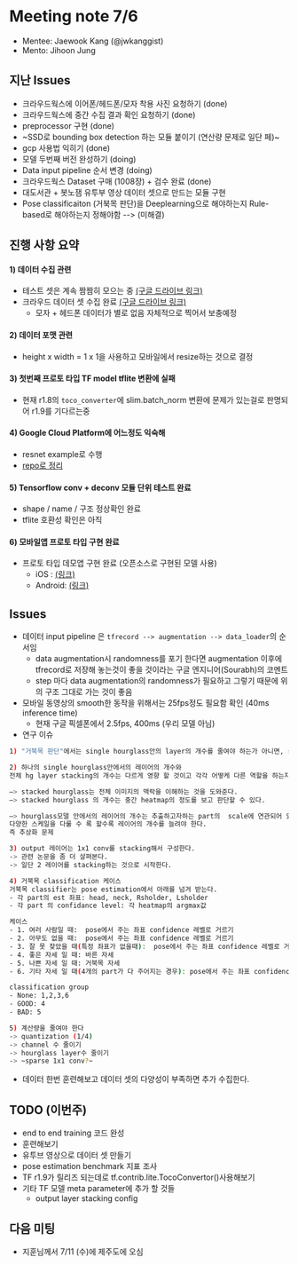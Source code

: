 # Meeting note 7/6
- Mentee: Jaewook Kang (@jwkanggist)
- Mento: Jihoon Jung


## 지난 Issues
- 크라우드웍스에 이어폰/헤드폰/모자 착용 사진 요청하기 (done)
- 크라우드웍스에 중간 수집 결과 확인 요청하기 (done)
- preprocessor 구현 (done)
- ~SSD로 bounding box detection 하는 모듈 붙이기 (연산량 문제로 일단 페)~
- gcp 사용법 익히기 (done)
- 모델 두번째 버전 완성하기 (doing)
- Data input pipeline 순서 변경 (doing)
- 크라우드웍스 Dataset 구매 (1008장) + 검수 완료 (done)
- 대도서관 + 봇노잼 유투부 영상 데이터 셋으로 만드는 모듈 구현 
- Pose classificaiton (거북목 판단)을 Deeplearning으로 해야하는지 Rule-based로 해야하는지 정해야함 --> (미해결)


## 진행 사항 요약
#### 1) 데이터 수집 관련
- 테스트 셋은 계속 짬짬히 모으는 중 [(구글 드라이브 링크)](https://drive.google.com/drive/folders/1_nvLmyYTc59l_1lYNUkvYVW3FyL0LkEy)
- 크라우드 데이터 셋 수집 완료 [(구글 드라이브 링크)](https://drive.google.com/open?id=1zq-j6DYQoPP4qleFlTohvty1jkMeenQY) 
    - 모자 + 헤드폰 데이터가 별로 없음 자체적으로 찍어서 보충예정

#### 2) 데이터 포맷 관련
- height x width = 1 x 1을 사용하고 모바일에서 resize하는 것으로 결정


#### 3) 첫번째 프로토 타입 TF model tflite 변환에 실패 
- 현재 r1.8의 `toco_converter`에 slim.batch_norm 변환에 문제가 있는걸로 판명되어 r1.9를 기다르는중 

#### 4) Google Cloud Platform에 어느정도 익숙해
- resnet example로 수행 
- [repo로 정리](https://github.com/jwkanggist/tpu-resnet-tutorial)

#### 5) Tensorflow conv + deconv 모듈 단위 테스트 완료 
- shape / name / 구조 정상확인 완료
- tflite 호환성 확인은 아직 


#### 6) 모바일앱 프로토 타입 구현 완료
- 프로토 타입 데모앱 구현 완료 (오픈소스로 구현된 모델 사용)
    - iOS : [(링크)](https://github.com/tucan9389/PoseEstimation-CoreML/tree/373ff20c77c4facd50a8b911a7a681a632d7bfe0)
    - Android: [(링크)](https://github.com/motlabs/mot-android-tensorflow/tree/develop/demo_pose-est)


## Issues
- 데이터 input pipeline 은 `tfrecord --> augmentation --> data_loader`의 순서임
    - data augmentation시 randomness를 포기 한다면 augmentation 이후에 tfrecord로 저장해 놓는것이 좋을 것이라는 구글 엔지니어(Sourabh)의 코멘트
    - step 마다 data augmentation의 randomness가 필요하고 그렇기 때문에 위의 구조 그대로 가는 것이 좋음
- 모바일 동영상의 smooth한 동작을 위해서는 25fps정도 필요함 확인 (40ms inference time)
    - 현재 구글 픽셀폰에서 2.5fps, 400ms (우리 모델 아님)
- 연구 이슈

```bash
1) "거북목 판단"에서는 single hourglass안의 layer의 개수를 줄여야 하는가 아니면, stacked hourglass의 개수를 줄여야 하는가?

2) 하나의 single hourglass안에서의 레이어의 개수와
전체 hg layer stacking의 개수는 다르게 영향 할 것이고 각각 어떻케 다른 역할을 하는지 알아야 한다. 

—> stacked hourglass는 전체 이미지의 맥락을 이해하는 것을 도와준다. 
—> stacked hourglass 의 개수는 중간 heatmap의 정도를 보고 판단할 수 있다.

—> hourglass모델 안에서의 레이어의 개수는 추출하고자하는 part의  scale에 연관되어 있다. 
다양한 스케일을 다룰 수 록 할수록 레이어의 개수를 늘려야 한다. 
즉 추상화 문제

3) output 레이어는 1x1 conv를 stacking해서 구성한다. 
-> 관련 논문을 좀 더 살펴본다. 
-> 일단 2 레이어를 stacking하는 것으로 시작한다. 

4) 거북목 classification 케이스
거북목 classifier는 pose estimation에서 아래를 넘겨 받는다. 
- 각 part의 est 좌표: head, neck, Rsholder, Lsholder
- 각 part 의 confidance level: 각 heatmap의 argmax값

케이스
- 1. 여러 사람일 때:  pose에서 주는 좌표 confidence 레벨로 거르기
- 2. 아무도 없을 때:  pose에서 주는 좌표 confidence 레벨로 거르기
- 3. 잘 못 찾았을 때(특정 좌표가 없을때):  pose에서 주는 좌표 confidence 레벨로 거르기 
- 4. 좋은 자세 일 때: 바른 자세
- 5. 나쁜 자세 일 때: 거북목 자세
- 6. 기타 자세 일 때(4개의 part가 다 주어지는 경우): pose에서 주는 좌표 confidence 레벨로 거르기 

classification group
- None: 1,2,3,6 
- GOOD: 4
- BAD: 5

5) 계산량을 줄여야 한다
-> quantization (1/4)
-> channel 수 줄이기
-> hourglass layer수 줄이기
-> ~sparse 1x1 conv?~

```
- 데이터 한번 훈련해보고 데이터 셋의 다양성이 부족하면 추가 수집한다. 

## TODO (이번주)
- end to end training 코드 완성
- 훈련해보기 
- 유투브 영상으로 데이터 셋 만들기
- pose estimation benchmark 지표 조사
- TF r1.9가 릴리즈 되는데로 tf.contrib.lite.TocoConvertor()사용해보기 
- 기타 TF 모델 meta parameter에 추가 할 것들
    - output layer stacking config

## 다음 미팅
- 지훈님께서 7/11 (수)에 제주도에 오심
